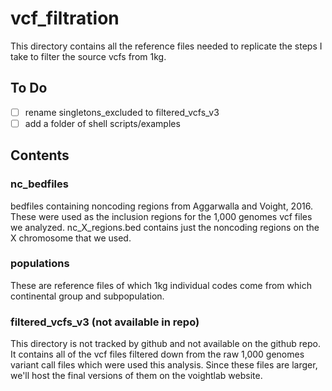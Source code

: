# vcf_filtration

This directory contains all the reference files needed to replicate the steps I take to filter the source vcfs from 1kg.

## To Do

- [ ] rename singletons_excluded to filtered_vcfs_v3
- [ ] add a folder of shell scripts/examples

## Contents

### nc_bedfiles

bedfiles containing noncoding regions from Aggarwalla and Voight, 2016.
These were used as the inclusion regions for the 1,000 genomes vcf files we
analyzed.
nc_X_regions.bed contains just the noncoding regions on the X chromosome that
 we used.

### populations

These are reference files of which 1kg individual codes come from which
continental group and subpopulation.

### filtered_vcfs_v3 (not available in repo)

This directory is not tracked by github and not available on the github repo.
It contains all of the vcf files filtered down from the raw 1,000 genomes
variant call files which were used this analysis.  Since these files are larger,
we'll host the final versions of them on the voightlab website.
